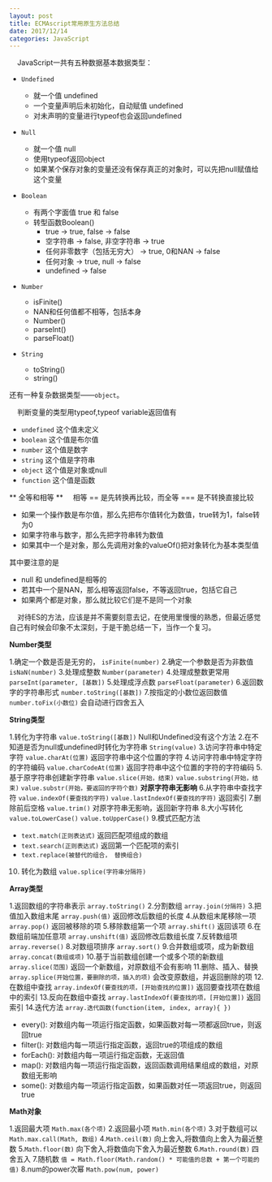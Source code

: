 ```yaml
---
layout: post
title: ECMAscript常用原生方法总结
date: 2017/12/14
categories: JavaScript
---
```

&#160;&#160;&#160;&#160;JavaScript一共有五种数据基本数据类型：
+ `Undefined`
    + 就一个值 undefined
    + 一个变量声明后未初始化，自动赋值 undefined
    + 对未声明的变量进行typeof也会返回undefined

+ `Null`
    + 就一个值 null
    + 使用typeof返回object
    + 如果某个保存对象的变量还没有保存真正的对象时，可以先把null赋值给这个变量

+ `Boolean`
    + 有两个字面值 true 和 false
    + 转型函数Boolean()
        + true -> true, false -> false
        + 空字符串 -> false, 非空字符串 -> true
        + 任何非零数字（包括无穷大） -> true, 0和NAN -> false
        + 任何对象 -> true, null -> false
        + undefined -> false

+ `Number`
    + isFinite()
    + NAN和任何值都不相等，包括本身
    + Number()
    + parseInt()
    + parseFloat()

+ `String`
    + toString()
    + string()

还有一种复杂数据类型——`object`。

&#160;&#160;&#160;&#160;判断变量的类型用typeof,typeof variable返回值有
+  `undefined` 这个值未定义
+ `boolean` 这个值是布尔值
+ `number` 这个值是数字
+ `string` 这个值是字符串
+ `object` 这个值是对象或null
+ `function` 这个值是函数

** 全等和相等 **
&#160;&#160;&#160;&#160;相等 == 是先转换再比较，而全等 === 是不转换直接比较

+ 如果一个操作数是布尔值，那么先把布尔值转化为数值，true转为1，false转为0
+ 如果字符串与数字，那么先把字符串转为数值
+ 如果其中一个是对象，那么先调用对象的valueOf()把对象转化为基本类型值

其中要注意的是

+ null 和 undefined是相等的
+ 若其中一个是NAN，那么相等返回false，不等返回true，包括它自己
+ 如果两个都是对象，那么就比较它们是不是同一个对象

&#160;&#160;&#160;&#160;对待ES的方法，应该是并不需要刻意去记，在使用里慢慢的熟悉，但最近感觉自己有时候会印象不太深刻，于是干脆总结一下，当作一个复习。

**Number类型**

1.确定一个数是否是无穷的， `isFinite(number)`
2.确定一个参数是否为非数值 `isNaN(number)`
3.处理成整数 `Number(parameter)`
4.处理成整数更常用 `parseInt(parameter, [基数])`
5.处理成浮点数 `parseFloat(parameter)`
6.返回数字的字符串形式 `number.toString([基数])`
7.按指定的小数位返回数值 `number.toFix(小数位)` 会自动进行四舍五入

**String类型**

1.转化为字符串 `value.toString([基数])` Null和Undefined没有这个方法
2.在不知道是否为null或undefined时转化为字符串 `String(value)`
3.访问字符串中特定字符 `value.charAt(位置)` 返回字符串中这个位置的字符
4.访问字符串中特定字符的字符编码 `value.charCodeAt(位置)` 返回字符串中这个位置的字符的字符编码
5.基于原字符串创建新字符串 `value.slice(开始，结束)` `value.substring(开始，结束)` `value.substr(开始，要返回的字符个数)` **对原字符串无影响**
6.从字符串中查找字符 `value.indexOf(要查找的字符)` `value.lastIndexOf(要查找的字符)` 返回索引
7.删除前后空格 `value.trim()` 对原字符串无影响，返回新字符串
8.大小写转化 `value.toLowerCase()` `value.toUpperCase()`
9.模式匹配方法 

+ `text.match(正则表达式)` 返回匹配项组成的数组
+ `text.search(正则表达式)` 返回第一个匹配项的索引
+ `text.replace(被替代的组合， 替换组合)`

10. 转化为数组 `value.splice(字符串分隔符)`

**Array类型**

1.返回数组的字符串表示 `array.toString()`
2.分割数组 `array.join(分隔符)`
3.把值加入数组末尾 `array.push(值)` 返回修改后数组的长度
4.从数组末尾移除一项 `array.pop()` 返回被移除的项
5.移除数组第一个项 `array.shift()` 返回该项
6.在数组前端加任意项 `array.unshift(值)` 返回修改后数组长度
7.反转数组项 `array.reverse()`
8.对数组项排序 `array.sort()`
9.合并数组或项，成为新数组 `array.concat(数组或项)`
10.基于当前数组创建一个或多个项的新数组 `array.slice(范围)` 返回一个新数组，对原数组不会有影响
11.删除、插入、替换 `array.splice(开始位置，要删除的项，插入的项)` 会改变原数组，并返回删除的项
12.在数组中查找 `array.indexOf(要查找的项，[开始查找的位置])` 返回要查找项在数组中的索引
13.反向在数组中查找 `array.lastIndexOf(要查找的项，[开始位置])` 返回索引
14.迭代方法 `array.迭代函数(function(item, index, array){ })`

+ every(): 对数组内每一项运行指定函数，如果函数对每一项都返回true，则返回true
+ filter(): 对数组内每一项运行指定函数，返回true的项组成的数组
+ forEach(): 对数组内每一项运行指定函数，无返回值
+ map(): 对数组内每一项运行指定函数，返回函数调用结果组成的数组，对原数组无影响
+ some(): 对数组内每一项运行指定函数，如果函数对任一项返回true，则返回true

**Math对象**

1.返回最大项 `Math.max(各个项)`
2.返回最小项 `Math.min(各个项)`
3.对于数组可以 `Math.max.call(Math, 数组)`
4.`Math.ceil(数)` 向上舍入,将数值向上舍入为最近整数
5.`Math.floor(数)` 向下舍入,将数值向下舍入为最近整数
6.`Math.round(数)` 四舍五入
7.随机数 `值 = Math.floor(Math.random() * 可能值的总数 + 第一个可能的值)`
8.num的power次幂 `Math.pow(num, power)`